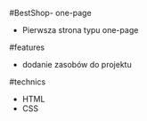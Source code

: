 #BestShop- one-page

- Pierwsza strona typu one-page

#features
- dodanie zasobów do projektu

#technics
- HTML
- CSS